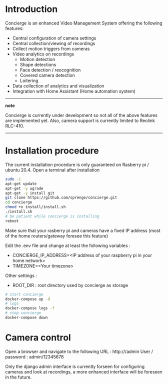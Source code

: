 # Introduction
Concierge is an enhanced Video Management System offering the following features:
* Central configuration of camera settings
* Central collection/viewing of recordings
* Collect motion triggers from cameras
* Video analytics on recordings
  * Motion detection
  * Shape detections
  * Face detection / reocognition
  * Covered camera detection
  * Loitering
* Data collection of analytics and visualization
* Integration with Home Assistant (Home automation system)

---
**note**

Concierge is currently under development so not all of the above features are implemented yet.  Also, camera support is currently limited to Reolink RLC-410.

---
# Installation procedure
The current installation procedure is only guaranteed on Rasberry pi / ubuntu 20.4.  Open a terminal after installation

```bash
sudo -i
apt-get update
apt-get -y ugrade
apt-get -y install git
git clone https://github.com/sprenge/concierge.git
cd concierge
chmod +x install/install.sh
./install.sh
# be patient while concierge is installing
reboot
```
Make sure that your rasberry pi and cameras have a fixed IP address (most of the home routers/gateway foresee this feature)

Edit the .env file and change at least the following variables :
- CONCIERGE_IP_ADDRESS=\<IP address of your raspberry pi in your home network\>
- TIMEZONE=\<Your timezone\>

Other settings :
- ROOT_DIR : root directory used by concierge as storage

```bash
# start concierge
docker-compose up -d
# logs
docker-compose logs -f
# stop concierge
docker-compose down
```

# Camera control

Open a browser and navigate to the following URL : http://<concierge ip>/admin
User / password : admin/12345678

Only the django admin interface is currently forseen for configuring cameras and look at recordings, a more enhanced interface will be foreseen in the future.